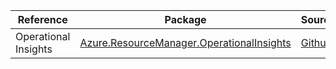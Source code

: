 | Reference | Package | Source |
|---|---|---|
|Operational Insights|[Azure.ResourceManager.OperationalInsights](https://www.nuget.org/packages/Azure.ResourceManager.OperationalInsights)|[Github](https://github.com/Azure/azure-sdk-for-net/blob/main/sdk/operationalinsights/Azure.ResourceManager.OperationalInsights)|
